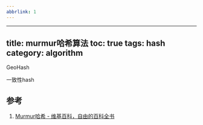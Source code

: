```yaml
---
abbrlink: 1
---
```

---
title: murmur哈希算法
toc: true
tags: hash
category: algorithm
--- 

GeoHash

一致性hash

## 参考

1. [Murmur哈希 - 维基百科，自由的百科全书](https://zh.wikipedia.org/wiki/Murmur%E5%93%88%E5%B8%8C)

